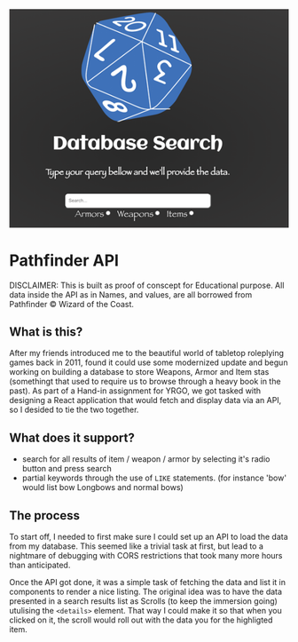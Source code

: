 
  <img src="screeny.png">


# Pathfinder API
DISCLAIMER:
This is built as proof of conscept for Educational purpose.
All data inside the API as in Names, and values, are all borrowed
from Pathfinder &copy; Wizard of the Coast.

## What is this?
After my friends introduced me to the beautiful world of tabletop roleplying games
back in 2011, found it could use some modernized update and begun working on building
a database to store Weapons, Armor and Item stas (somethingt that used to require us
to browse through a heavy book in the past).
As part of a Hand-in assignment for YRGO, we got tasked with designing a React application
that would fetch and display data via an API, so I desided to tie the two together.

## What does it support?
* search for all results of item / weapon / armor by selecting it's radio button and press search
* partial keywords through the use of `LIKE` statements. (for instance 'bow' would list bow Longbows and normal bows)

## The process
To start off, I needed to first make sure I could set up an API to load the data
from my database. This seemed like a trivial task at first, but lead to a nightmare
of debugging with CORS restrictions that took many more hours than anticipated.

Once the API got done, it was a simple task of fetching the data and list it in components to
render a nice listing.
The original idea was to have the data presented in a search results list as Scrolls
(to keep the immersion going) utulising the `<details>` element. That way I could make it
so that when you clicked on it, the scroll would roll out with the data you for the highligted item.
